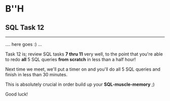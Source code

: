 # B''H


## SQL Task 12

---

.... here goes :)  ...

Task 12 is; review SQL tasks **7 thru 11** very well, to the point that you're able to redo **all** 5 SQL queries **from scratch** in less than a half hour!

Next time we meet, we'll put a timer on and you'll do all 5 SQL queries and finish in less than 30 minutes.

This is absolutely crucial in order build up your **SQL-muscle-memory**  ;)

Good luck!

